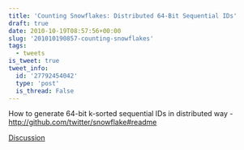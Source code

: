 ```yaml
---
title: 'Counting Snowflakes: Distributed 64-Bit Sequential IDs'
draft: true
date: 2010-10-19T08:57:56+00:00
slug: '201010190857-counting-snowflakes'
tags:
  - tweets
is_tweet: true
tweet_info:
  id: '27792454042'
  type: 'post'
  is_thread: False
---
```




How to generate 64-bit k-sorted sequential IDs in distributed way - http://github.com/twitter/snowflake#readme

[Discussion](https://x.com/sytelus/status/27792454042)
